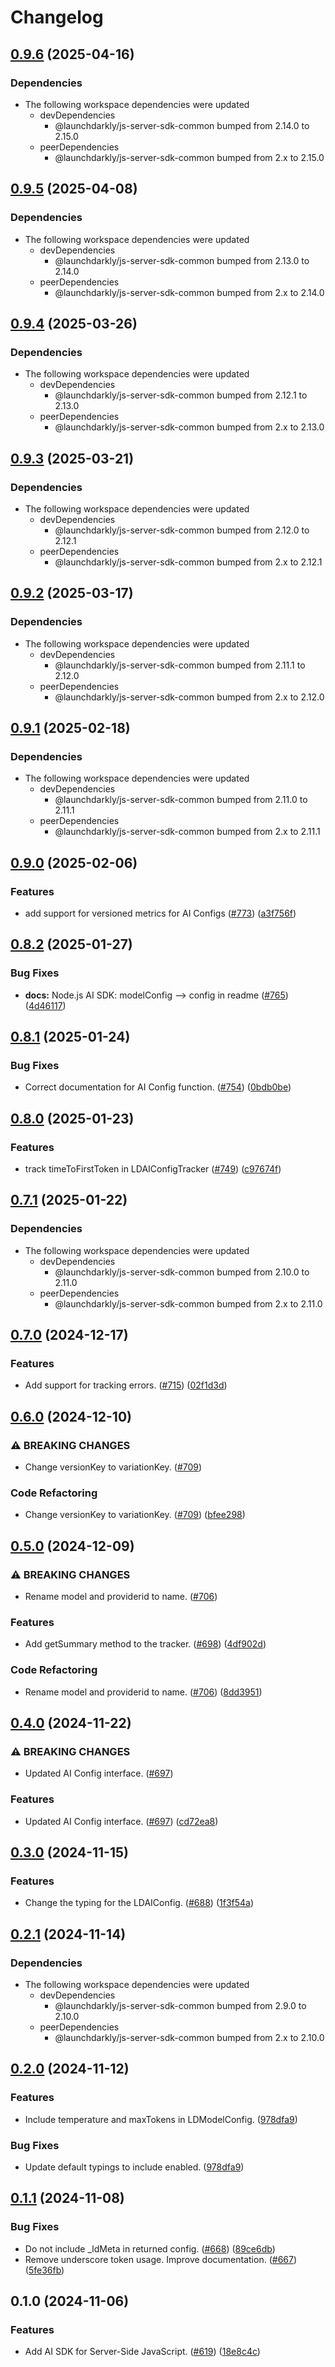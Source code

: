 # Changelog

## [0.9.6](https://github.com/launchdarkly/js-core/compare/server-sdk-ai-v0.9.5...server-sdk-ai-v0.9.6) (2025-04-16)


### Dependencies

* The following workspace dependencies were updated
  * devDependencies
    * @launchdarkly/js-server-sdk-common bumped from 2.14.0 to 2.15.0
  * peerDependencies
    * @launchdarkly/js-server-sdk-common bumped from 2.x to 2.15.0

## [0.9.5](https://github.com/launchdarkly/js-core/compare/server-sdk-ai-v0.9.4...server-sdk-ai-v0.9.5) (2025-04-08)


### Dependencies

* The following workspace dependencies were updated
  * devDependencies
    * @launchdarkly/js-server-sdk-common bumped from 2.13.0 to 2.14.0
  * peerDependencies
    * @launchdarkly/js-server-sdk-common bumped from 2.x to 2.14.0

## [0.9.4](https://github.com/launchdarkly/js-core/compare/server-sdk-ai-v0.9.3...server-sdk-ai-v0.9.4) (2025-03-26)


### Dependencies

* The following workspace dependencies were updated
  * devDependencies
    * @launchdarkly/js-server-sdk-common bumped from 2.12.1 to 2.13.0
  * peerDependencies
    * @launchdarkly/js-server-sdk-common bumped from 2.x to 2.13.0

## [0.9.3](https://github.com/launchdarkly/js-core/compare/server-sdk-ai-v0.9.2...server-sdk-ai-v0.9.3) (2025-03-21)


### Dependencies

* The following workspace dependencies were updated
  * devDependencies
    * @launchdarkly/js-server-sdk-common bumped from 2.12.0 to 2.12.1
  * peerDependencies
    * @launchdarkly/js-server-sdk-common bumped from 2.x to 2.12.1

## [0.9.2](https://github.com/launchdarkly/js-core/compare/server-sdk-ai-v0.9.1...server-sdk-ai-v0.9.2) (2025-03-17)


### Dependencies

* The following workspace dependencies were updated
  * devDependencies
    * @launchdarkly/js-server-sdk-common bumped from 2.11.1 to 2.12.0
  * peerDependencies
    * @launchdarkly/js-server-sdk-common bumped from 2.x to 2.12.0

## [0.9.1](https://github.com/launchdarkly/js-core/compare/server-sdk-ai-v0.9.0...server-sdk-ai-v0.9.1) (2025-02-18)


### Dependencies

* The following workspace dependencies were updated
  * devDependencies
    * @launchdarkly/js-server-sdk-common bumped from 2.11.0 to 2.11.1
  * peerDependencies
    * @launchdarkly/js-server-sdk-common bumped from 2.x to 2.11.1

## [0.9.0](https://github.com/launchdarkly/js-core/compare/server-sdk-ai-v0.8.2...server-sdk-ai-v0.9.0) (2025-02-06)


### Features

* add support for versioned metrics for AI Configs ([#773](https://github.com/launchdarkly/js-core/issues/773)) ([a3f756f](https://github.com/launchdarkly/js-core/commit/a3f756f3c3207a068115b147d5c7439e204b7ae4))

## [0.8.2](https://github.com/launchdarkly/js-core/compare/server-sdk-ai-v0.8.1...server-sdk-ai-v0.8.2) (2025-01-27)


### Bug Fixes

* **docs:** Node.js AI SDK: modelConfig --&gt; config in readme ([#765](https://github.com/launchdarkly/js-core/issues/765)) ([4d46117](https://github.com/launchdarkly/js-core/commit/4d4611700e7eebd9a7d6f8fd596a7a4ff3310802))

## [0.8.1](https://github.com/launchdarkly/js-core/compare/server-sdk-ai-v0.8.0...server-sdk-ai-v0.8.1) (2025-01-24)


### Bug Fixes

* Correct documentation for AI Config function. ([#754](https://github.com/launchdarkly/js-core/issues/754)) ([0bdb0be](https://github.com/launchdarkly/js-core/commit/0bdb0be6b0e0213c5139af9008884ea74be197b1))

## [0.8.0](https://github.com/launchdarkly/js-core/compare/server-sdk-ai-v0.7.1...server-sdk-ai-v0.8.0) (2025-01-23)


### Features

* track timeToFirstToken in LDAIConfigTracker ([#749](https://github.com/launchdarkly/js-core/issues/749)) ([c97674f](https://github.com/launchdarkly/js-core/commit/c97674fe521bcfe14dc6e0679bf25e293a2a1ad1))

## [0.7.1](https://github.com/launchdarkly/js-core/compare/server-sdk-ai-v0.7.0...server-sdk-ai-v0.7.1) (2025-01-22)


### Dependencies

* The following workspace dependencies were updated
  * devDependencies
    * @launchdarkly/js-server-sdk-common bumped from 2.10.0 to 2.11.0
  * peerDependencies
    * @launchdarkly/js-server-sdk-common bumped from 2.x to 2.11.0

## [0.7.0](https://github.com/launchdarkly/js-core/compare/server-sdk-ai-v0.6.0...server-sdk-ai-v0.7.0) (2024-12-17)


### Features

* Add support for tracking errors. ([#715](https://github.com/launchdarkly/js-core/issues/715)) ([02f1d3d](https://github.com/launchdarkly/js-core/commit/02f1d3daa711319a620a55b50481083980ab18f7))

## [0.6.0](https://github.com/launchdarkly/js-core/compare/server-sdk-ai-v0.5.0...server-sdk-ai-v0.6.0) (2024-12-10)


### ⚠ BREAKING CHANGES

* Change versionKey to variationKey. ([#709](https://github.com/launchdarkly/js-core/issues/709))

### Code Refactoring

* Change versionKey to variationKey. ([#709](https://github.com/launchdarkly/js-core/issues/709)) ([bfee298](https://github.com/launchdarkly/js-core/commit/bfee29843125c55be1b21e4f77c9d8c3c8698856))

## [0.5.0](https://github.com/launchdarkly/js-core/compare/server-sdk-ai-v0.4.0...server-sdk-ai-v0.5.0) (2024-12-09)


### ⚠ BREAKING CHANGES

* Rename model and providerid to name. ([#706](https://github.com/launchdarkly/js-core/issues/706))

### Features

* Add getSummary method to the tracker. ([#698](https://github.com/launchdarkly/js-core/issues/698)) ([4df902d](https://github.com/launchdarkly/js-core/commit/4df902d98584c88b072d6dab5f32a6ea8c4fcdf5))


### Code Refactoring

* Rename model and providerid to name. ([#706](https://github.com/launchdarkly/js-core/issues/706)) ([8dd3951](https://github.com/launchdarkly/js-core/commit/8dd39517cfc14c6e037a2438d22f20a9527c9ffa))

## [0.4.0](https://github.com/launchdarkly/js-core/compare/server-sdk-ai-v0.3.0...server-sdk-ai-v0.4.0) (2024-11-22)


### ⚠ BREAKING CHANGES

* Updated AI Config interface. ([#697](https://github.com/launchdarkly/js-core/issues/697))

### Features

* Updated AI Config interface. ([#697](https://github.com/launchdarkly/js-core/issues/697)) ([cd72ea8](https://github.com/launchdarkly/js-core/commit/cd72ea8193888b0635b5beffa0a877b18294777e))

## [0.3.0](https://github.com/launchdarkly/js-core/compare/server-sdk-ai-v0.2.1...server-sdk-ai-v0.3.0) (2024-11-15)


### Features

* Change the typing for the LDAIConfig. ([#688](https://github.com/launchdarkly/js-core/issues/688)) ([1f3f54a](https://github.com/launchdarkly/js-core/commit/1f3f54abef144cccc7ac5b9bfef8392b9d7f2618))

## [0.2.1](https://github.com/launchdarkly/js-core/compare/server-sdk-ai-v0.2.0...server-sdk-ai-v0.2.1) (2024-11-14)


### Dependencies

* The following workspace dependencies were updated
  * devDependencies
    * @launchdarkly/js-server-sdk-common bumped from 2.9.0 to 2.10.0
  * peerDependencies
    * @launchdarkly/js-server-sdk-common bumped from 2.x to 2.10.0

## [0.2.0](https://github.com/launchdarkly/js-core/compare/server-sdk-ai-v0.1.1...server-sdk-ai-v0.2.0) (2024-11-12)


### Features

* Include temperature and maxTokens in LDModelConfig. ([978dfa9](https://github.com/launchdarkly/js-core/commit/978dfa95d1c25f942d96b730b187f92af045f90f))


### Bug Fixes

* Update default typings to include enabled. ([978dfa9](https://github.com/launchdarkly/js-core/commit/978dfa95d1c25f942d96b730b187f92af045f90f))

## [0.1.1](https://github.com/launchdarkly/js-core/compare/server-sdk-ai-v0.1.0...server-sdk-ai-v0.1.1) (2024-11-08)


### Bug Fixes

* Do not include _ldMeta in returned config. ([#668](https://github.com/launchdarkly/js-core/issues/668)) ([89ce6db](https://github.com/launchdarkly/js-core/commit/89ce6dbbb2889af66ca53dd546c5977953dea972))
* Remove underscore token usage. Improve documentation. ([#667](https://github.com/launchdarkly/js-core/issues/667)) ([5fe36fb](https://github.com/launchdarkly/js-core/commit/5fe36fbd5b7047428204427fe6849d49de6ee952))

## 0.1.0 (2024-11-06)


### Features

* Add AI SDK for Server-Side JavaScript. ([#619](https://github.com/launchdarkly/js-core/issues/619)) ([18e8c4c](https://github.com/launchdarkly/js-core/commit/18e8c4c9c2189e7629e1e1eb995d85d857c4ae4f))
